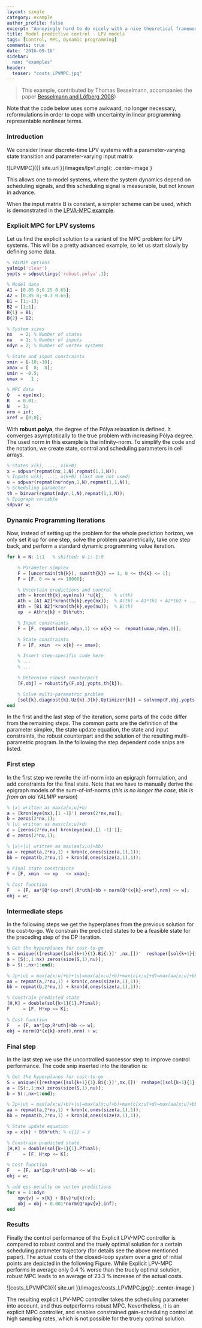 ```yaml
---
layout: single
category: example
author_profile: false
excerpt: "Annoyingly hard to do nicely with a nice theoretical framework. Let's try dynamic programming."
title: Model predictive control - LPV models
tags: [Control, MPC, Dynamic programming]
comments: true
date: '2016-09-16'
sidebar:
  nav: "examples"
header:
  teaser: "costs_LPVMPC.jpg"
---
```


> This example, contributed by Thomas Besselmann, accompanies the paper [Besselmann and Löfberg 2008](/reference/besselmann2012))

Note that the code below uses some awkward, no longer necessary, reformulations in order to cope with uncertainty in linear programming representable nonlinear terms.

### Introduction

We consider linear discrete-time LPV systems with a
parameter-varying state transition and parameter-varying input matrix

![LPVMPC]({{ site.url }}/images/lpv1.png){: .center-image }

This allows one to model systems, where the system dynamics depend on scheduling signals, and this scheduling signal is measurable, but not known in advance.

When the input matrix B is constant, a simpler scheme can be used, which is demonstrated in the [LPVA-MPC example](/example/explicitlpvampc).

### Explicit MPC for LPV systems

Let us find the explicit solution to a variant of the MPC problem for LPV systems. This will be a pretty advanced example, so let us start slowly by defining some data.

````matlab
% YALMIP options
yalmip('clear')
yopts = sdpsettings('robust.polya',1);

% Model data
A1 = [0.85 0;0.25 0.65];
A2 = [0.85 0;-0.3 0.65];
B1 = [1;-1];
B2 = [1;1];
B{1} = B1;
B{2} = B2;

% System sizes
nx   = 2; % Number of states
nu   = 1; % Number of inputs
ndyn = 2; % Number of vertex systems

% State and input constraints
xmin = [-10;-10];
xmax = [  8;  8];
umin = -0.5;
umax =   1 ;

% MPC data
Q   = eye(nx);
R   = 0.01;
N   = 3;
nrm = inf;
xref = [0;0];
````

With **robust.polya**, the degree of the Pólya relaxation is defined. It converges asymptotically to the true problem with increasing Pólya degree. The used norm in this example is the infinity-norm. To simplify the code and the notation, we create state, control and scheduling parameters in cell arrays.

````matlab
% States x(k), ..., x(k+N)
x = sdpvar(repmat(nx,1,N),repmat(1,1,N));
% Inputs u(k), ..., u(k+N) (last one not used)
u = sdpvar(repmat(nu*ndyn,1,N),repmat(1,1,N));
% Scheduling parameter
th = binvar(repmat(ndyn,1,N),repmat(1,1,N));
% Epigraph variable
sdpvar w;
````

### Dynamic Programming Iterations

Now, instead of setting up the problem for the whole prediction horizon, we only set it up for one step, solve the problem parametrically, take one step back, and perform a standard dynamic programming value iteration.

````matlab
for k = N:-1:1   % shifted: N-1:-1:0

    % Parameter simplex
    F = [uncertain(th{k}), sum(th{k}) == 1, 0 <= th{k} <= 1];
    F = [F, 0 <= w <= 10000];

    % Uncertain predictions and control
    uth = kron(th{k},eye(nu))'*u{k};    % u(th)
    Ath = [A1 A2]*kron(th{k},eye(nx));  % A(th) = A1*th1 + A2*th2 + ...
    Bth = [B1 B2]*kron(th{k},eye(nu));  % B(th)    
    xp  = Ath*x{k} + Bth*uth;

    % Input constraints
    F = [F, repmat(umin,ndyn,1) <= u{k} <=  repmat(umax,ndyn,1)];

    % State constraints
    F = [F, xmin  <= x{k} <= xmax];

    % Insert step-specific code here
    % ...
    % ...

    % Determine robust counterpart
    [F,obj] = robustify(F,obj,yopts,th{k});

    % Solve multi-parametric problem
    [sol{k},diagnost{k},Uz{k},J{k},Optimizer{k}] = solvemp(F,obj,yopts,x{k},u{k});
end
````

In the first and the last step of the iteration, some parts of the code differ from the remaining steps. The common parts are the definition of the parameter simplex, the state update equation, the state and input constraints, the robust counterpart and the solution of the resulting multi-parametric program. In the following the step dependent code snips are listed.

### First step

In the first step we rewrite the inf-norm into an epigraph formulation, and add constraints for the final state. Note that we have to manually derive the epigraph models of the sum-of-inf-norms (*this is no longer the case, this is from an old YALMIP version*)

````matlab
% |x| written as max(a[x;u]+b)
a = [kron(eye(nx),[1 -1]') zeros(2*nx,nu)];
b = zeros(2*nx,1);
% |u| written as max(c[x;u]+d)
c = [zeros(2*nu,nx) kron(eye(nu),[1 -1]')];
d = zeros(2*nu,1);

% |x|+|u| written as max(aa[x;u]+bb)
aa = repmat(a,2*nu,1) + kron(c,ones(size(a,1),1));
bb = repmat(b,2*nu,1) + kron(d,ones(size(a,1),1));

% Final state constraints
F = [F, xmin  <= xp   <= xmax];

% Cost function
F   = [F, aa*[Q*(xp-xref);R*uth]+bb + norm(Q*(x{k}-xref),nrm) <= w];
obj = w;
````

### Intermediate steps

In the following steps we get the hyperplanes from the previous solution for the cost-to-go. We constrain the predicted states to be a feasible state for the preceding step of the DP iteration.

````matlab
% Get the hyperplanes for cost-to-go
S = unique(([reshape([sol{k+1}{1}.Bi{:}]' ,nx,[])'  reshape([sol{k+1}{1}.Ci{:}]' ,[],nu)]),'rows');
a = [S(:,1:nx) zeros(size(S,1),nu)];
b = S(:,nx+1:end);

% Jp+|u| = max(a[x;u]+b)+|u|=max(a[x;u]+b)+max(c[x;u]+d)=max(aa[x;u]+bb)
aa = repmat(a,2*nu,1) + kron(c,ones(size(a,1),1));
bb = repmat(b,2*nu,1) + kron(d,ones(size(a,1),1));

% Constrain predicted state
[H,K] = double(sol{k+1}{1}.Pfinal);
F     = [F, H*xp <= K];

% Cost function
F   = [F, aa*[xp;R*uth]+bb <= w];
obj = norm(Q*(x{k}-xref),nrm) + w;
````

### Final step

In the last step we use the uncontrolled successor step to improve control performance. The code snip inserted into the iteration is:

````matlab
% Get the hyperplanes for cost-to-go
S = unique(([reshape([sol{k+1}{1}.Bi{:}]',nx,[])' reshape([sol{k+1}{1}.Ci{:}]',[],nu)]),'rows');
a = [S(:,1:nx) zeros(size(S,1),nu)];
b = S(:,nx+1:end);

% Jp+|u| = max(a[x;u]+b)+|u|=max(a[x;u]+b)+max(c[x;u]+d)=max(aa[x;u]+bb)
aa = repmat(a,2*nu,1) + kron(c,ones(size(a,1),1));
bb = repmat(b,2*nu,1) + kron(d,ones(size(a,1),1));

% State update equation
xp = x{k} + Bth*uth; % x{1} = z

% Constrain predicted state
[H,K] = double(sol{k+1}{1}.Pfinal);
F     = [F, H*xp <= K];

% Cost function
F   = [F, aa*[xp;R*uth]+bb <= w];
obj = w;

% add eps-penalty on vertex predictions
for v = 1:ndyn
    xpv{v} = x{k} + B{v}*u{k}(v);
    obj = obj + 0.001*norm(Q*xpv{v},inf);
end
````

### Results

Finally the control performance of the Explicit LPV-MPC controller is compared to robust control and the truely optimal solution for a certain scheduling parameter trajectory (for details see the above mentioned paper).
The actual costs of the closed-loop system over a grid of initial points are depicted in the following Figure. While Explicit LPV-MPC performs in average only 0.4 % worse than the truely optimal solution, robust MPC leads to an average of 23.3 % increase of the actual costs.

![costs_LPVMPC]({{ site.url }}/images/costs_LPVMPC.jpg){: .center-image }

The resulting explicit LPV-MPC controller takes the scheduling parameter into account, and thus outperforms robust MPC. Nevertheless, it is an explicit MPC controller, and enables constrained gain-scheduling control at high sampling rates, which is not possible for the truely optimal solution.
